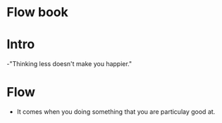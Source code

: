 # Flow book

# Intro 
  -"Thinking less doesn't make you happier."

# Flow
- It comes when you doing something that you are particulay good at.
